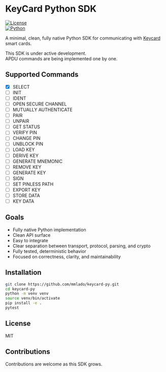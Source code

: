 # KeyCard Python SDK

[![License](https://img.shields.io/badge/license-MIT-blue.svg)](LICENSE)  
[![Python](https://img.shields.io/badge/python-3.13.3-blue.svg)](https://www.python.org/downloads/)

A minimal, clean, fully native Python SDK for communicating with [Keycard](https://keycard.tech) smart cards.

This SDK is under active development.  
APDU commands are being implemented one by one.

## Supported Commands

- [x] SELECT
- [ ] INIT
- [ ] IDENT
- [ ] OPEN SECURE CHANNEL
- [ ] MUTUALLY AUTHENTICATE
- [ ] PAIR
- [ ] UNPAIR
- [ ] GET STATUS
- [ ] VERIFY PIN
- [ ] CHANGE PIN
- [ ] UNBLOCK PIN
- [ ] LOAD KEY
- [ ] DERIVE KEY
- [ ] GENERATE MNEMONIC
- [ ] REMOVE KEY
- [ ] GENERATE KEY
- [ ] SIGN
- [ ] SET PINLESS PATH
- [ ] EXPORT KEY
- [ ] STORE DATA
- [ ] KEY DATA

## Goals

- Fully native Python implementation
- Clean API surface
- Easy to integrate
- Clear separation between transport, protocol, parsing, and crypto
- Fully tested, deterministic behavior
- Focused on correctness, clarity, and maintainability

## Installation

```bash
git clone https://github.com/mmlado/keycard-py.git
cd keycard-py
python -m venv venv
source venv/bin/activate
pip install -e .
pytest
```

## License

MIT

## Contributions

Contributions are welcome as this SDK grows.